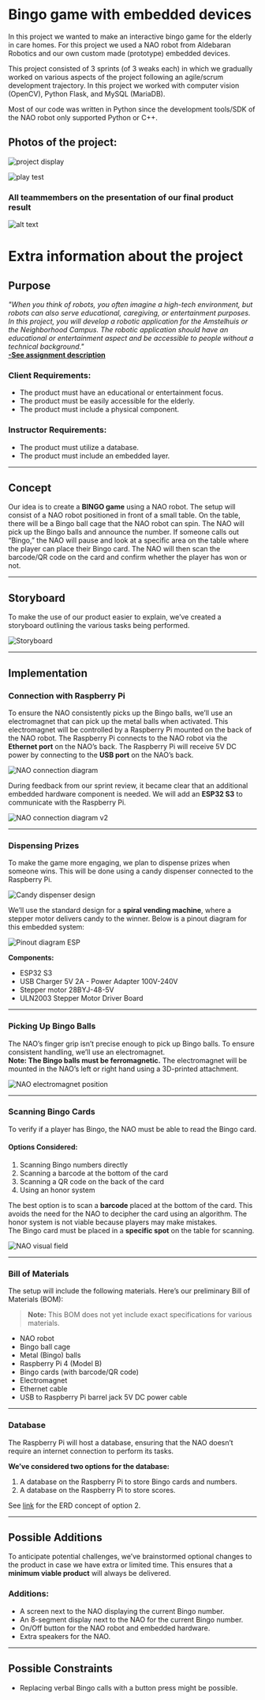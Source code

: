 # Bingo game with embedded devices

In this project we wanted to make an interactive bingo game for the elderly in care homes. For this project we used a NAO robot from Aldebaran Robotics and our own custom made (prototype) embedded devices. 

This project consisted of 3 sprints (of 3 weaks each) in which we gradually worked on various aspects of the project following an agile/scrum development trajectory. In this project we worked with computer vision (OpenCV), Python Flask, and MySQL (MariaDB). 

Most of our code was written in Python since the development tools/SDK of the NAO robot only supported Python or C++.

## Photos of the project:

![project display](20240610_135926.jpg)

![play test](20240611_103022.jpg)

### All teammembers on the presentation of our final product result
![alt text](20240611_103630.jpg)

# Extra information about the project

## Purpose

*"When you think of robots, you often imagine a high-tech environment, but robots can also serve educational, caregiving, or entertainment purposes. In this project, you will develop a robotic application for the Amstelhuis or the Neighborhood Campus. The robotic application should have an educational or entertainment aspect and be accessible to people without a technical background."*  
[**-See assignment description**](../opdracht/assignment.md)

### Client Requirements:

- The product must have an educational or entertainment focus.  
- The product must be easily accessible for the elderly.  
- The product must include a physical component.

### Instructor Requirements:

- The product must utilize a database.  
- The product must include an embedded layer.  

---

## Concept

Our idea is to create a **BINGO game** using a NAO robot. The setup will consist of a NAO robot positioned in front of a small table. On the table, there will be a Bingo ball cage that the NAO robot can spin. The NAO will pick up the Bingo balls and announce the number. If someone calls out “Bingo,” the NAO will pause and look at a specific area on the table where the player can place their Bingo card. The NAO will then scan the barcode/QR code on the card and confirm whether the player has won or not.

---

## Storyboard

To make the use of our product easier to explain, we’ve created a storyboard outlining the various tasks being performed.

![Storyboard](../assets/storyboard.png)

---

## Implementation

### Connection with Raspberry Pi

To ensure the NAO consistently picks up the Bingo balls, we’ll use an electromagnet that can pick up the metal balls when activated. This electromagnet will be controlled by a Raspberry Pi mounted on the back of the NAO robot. The Raspberry Pi connects to the NAO robot via the **Ethernet port** on the NAO’s back. The Raspberry Pi will receive 5V DC power by connecting to the **USB port** on the NAO’s back.

![NAO connection diagram](../assets/naoConnectionDiagram.png)

During feedback from our sprint review, it became clear that an additional embedded hardware component is needed. We will add an **ESP32 S3** to communicate with the Raspberry Pi.

![NAO connection diagram v2](../assets/naoConnectionDiagramv2.png)

---

### Dispensing Prizes

To make the game more engaging, we plan to dispense prizes when someone wins. This will be done using a candy dispenser connected to the Raspberry Pi.

![Candy dispenser design](../assets/OntwerpPrijzenUitgeven.png)

We’ll use the standard design for a **spiral vending machine**, where a stepper motor delivers candy to the winner. Below is a pinout diagram for this embedded system:

![Pinout diagram ESP](../assets/pinoutDiagram.png)

**Components:**
- ESP32 S3  
- USB Charger 5V 2A - Power Adapter 100V-240V  
- Stepper motor 28BYJ-48-5V  
- ULN2003 Stepper Motor Driver Board  

---

### Picking Up Bingo Balls

The NAO’s finger grip isn’t precise enough to pick up Bingo balls. To ensure consistent handling, we’ll use an electromagnet.  
**Note: The Bingo balls must be ferromagnetic.** The electromagnet will be mounted in the NAO’s left or right hand using a 3D-printed attachment.

![NAO electromagnet position](../assets/naoElectromagnetPosition.png)

---

### Scanning Bingo Cards

To verify if a player has Bingo, the NAO must be able to read the Bingo card.

#### Options Considered:

1. Scanning Bingo numbers directly  
2. Scanning a barcode at the bottom of the card  
3. Scanning a QR code on the back of the card  
4. Using an honor system  

The best option is to scan a **barcode** placed at the bottom of the card. This avoids the need for the NAO to decipher the card using an algorithm. The honor system is not viable because players may make mistakes.  
The Bingo card must be placed in a **specific spot** on the table for scanning.  

![NAO visual field](../assets/naoVisualField.png)

---

### Bill of Materials

The setup will include the following materials. Here’s our preliminary Bill of Materials (BOM):  

>**Note:** This BOM does not yet include exact specifications for various materials.  

- NAO robot  
- Bingo ball cage  
- Metal (Bingo) balls  
- Raspberry Pi 4 (Model B)  
- Bingo cards (with barcode/QR code)  
- Electromagnet  
- Ethernet cable  
- USB to Raspberry Pi barrel jack 5V DC power cable  

---

### Database

The Raspberry Pi will host a database, ensuring that the NAO doesn’t require an internet connection to perform its tasks.

**We’ve considered two options for the database:**
1. A database on the Raspberry Pi to store Bingo cards and numbers.  
2. A database on the Raspberry Pi to store scores.  

See [link](../database/database_erd_concept.md) for the ERD concept of option 2.

---

## Possible Additions

To anticipate potential challenges, we’ve brainstormed optional changes to the product in case we have extra or limited time. This ensures that a **minimum viable product** will always be delivered.

### Additions:
- A screen next to the NAO displaying the current Bingo number.  
- An 8-segment display next to the NAO for the current Bingo number.  
- On/Off button for the NAO robot and embedded hardware.  
- Extra speakers for the NAO.

---

## Possible Constraints

- Replacing verbal Bingo calls with a button press might be possible.  


